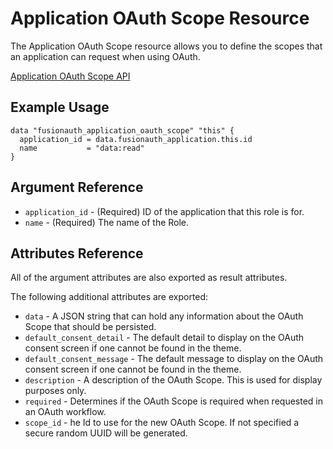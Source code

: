 # Application OAuth Scope Resource

The Application OAuth Scope resource allows you to define the scopes that an application can request when using OAuth.

[Application OAuth Scope API](https://fusionauth.io/docs/apis/scopes)

## Example Usage

```hcl
data "fusionauth_application_oauth_scope" "this" {
  application_id = data.fusionauth_application.this.id
  name           = "data:read"
}
```

## Argument Reference

* `application_id` - (Required) ID of the application that this role is for.
* `name` - (Required) The name of the Role.

## Attributes Reference

All of the argument attributes are also exported as result attributes.

The following additional attributes are exported:

* `data` - A JSON string that can hold any information about the OAuth Scope that should be persisted.
* `default_consent_detail` - The default detail to display on the OAuth consent screen if one cannot be found in the theme.
* `default_consent_message` - The default message to display on the OAuth consent screen if one cannot be found in the theme.
* `description` - A description of the OAuth Scope. This is used for display purposes only.
* `required` - Determines if the OAuth Scope is required when requested in an OAuth workflow.
* `scope_id` - he Id to use for the new OAuth Scope. If not specified a secure random UUID will be generated.
